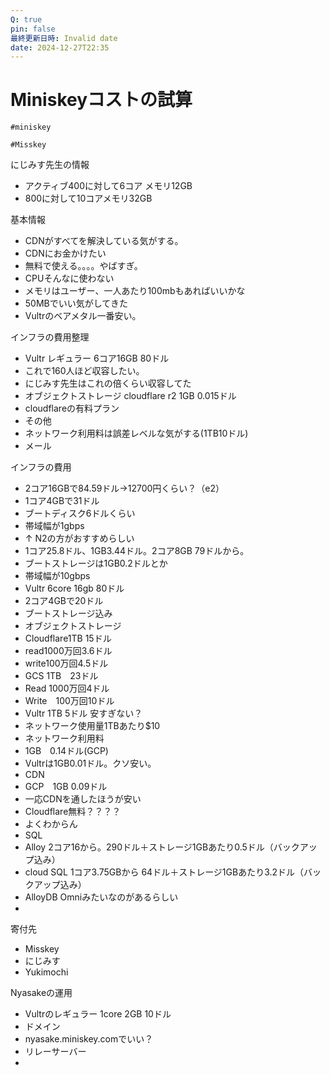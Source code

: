 ```yaml
---
Q: true
pin: false
最終更新日時: Invalid date
date: 2024-12-27T22:35
---
```

# Miniskeyコストの試算

`#miniskey`

`#Misskey`

にじみす先生の情報

- アクティブ400に対して6コア メモリ12GB  
- 800に対して10コアメモリ32GB  

基本情報

- CDNがすべてを解決している気がする。  
- CDNにお金かけたい  
- 無料で使える。。。。やばすぎ。  
- CPUそんなに使わない  
- メモリはユーザー、一人あたり100mbもあればいいかな  
- 50MBでいい気がしてきた  
- Vultrのベアメタル一番安い。  

インフラの費用整理

- Vultr レギュラー 6コア16GB 80ドル  
- これで160人ほど収容したい。  
- にじみす先生はこれの倍くらい収容してた  
- オブジェクトストレージ cloudflare r2 1GB 0.015ドル  
- cloudflareの有料プラン  
- その他  
- ネットワーク利用料は誤差レベルな気がする(1TB10ドル)  
- メール  

インフラの費用

- 2コア16GBで84.59ドル→12700円くらい？（e2）  
- 1コア4GBで31ドル  
- ブートディスク6ドルくらい  
- 帯域幅が1gbps  
- ↑ N2の方がおすすめらしい  
- 1コア25.8ドル、1GB3.44ドル。2コア8GB 79ドルから。  
- ブートストレージは1GB0.2ドルとか  
- 帯域幅が10gbps  
- Vultr 6core 16gb 80ドル  
- 2コア4GBで20ドル  
- ブートストレージ込み  
- オブジェクトストレージ  
- Cloudflare1TB 15ドル  
- read1000万回3.6ドル  
- write100万回4.5ドル  
- GCS 1TB　23ドル  
- Read 1000万回4ドル  
- Write　100万回10ドル  
- Vultr 1TB 5ドル 安すぎない？  
- ネットワーク使用量1TBあたり$10  
- ネットワーク利用料  
- 1GB　0.14ドル(GCP)  
- Vultrは1GB0.01ドル。クソ安い。  
- CDN  
- GCP　1GB 0.09ドル  
- 一応CDNを通したほうが安い  
- Cloudflare無料？？？？  
- よくわからん  
- SQL  
- Alloy 2コア16から。290ドル＋ストレージ1GBあたり0.5ドル（バックアップ込み）  
- cloud SQL 1コア3.75GBから 64ドル＋ストレージ1GBあたり3.2ドル（バックアップ込み）  
- AlloyDB Omniみたいなのがあるらしい  
-  

寄付先

- Misskey  
- にじみす  
- Yukimochi  

Nyasakeの運用

- Vultrのレギュラー 1core 2GB 10ドル  
- ドメイン  
- nyasake.miniskey.comでいい？  
- リレーサーバー  
-